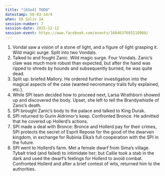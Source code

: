 ```yaml
---
title: "[03e4] TODO"
datestamp: 50-03-14/4
when: 50 Solis 14
session-number: 7
session-date: 2015-12-12
session-event: https://www.facebook.com/events/1684637685110960/
---
```


1. Vondal saw a vision of a stone of light, and a figure of light grasping it. Wild magic surge. Split into two Vondals.
2. Talked to and fought Zanic. Wild magic surge. Four Vondals. Zanic’s claw was much more robust than expected, but after the hand was ripped to shreds by hounds and subsequently burned, he was quite dead.
3. Split up: briefed Mallory. He ordered further investigation into the magical aspects of the case (wanted necromancy trails fully explained, etc.).
4. While SPI team decided how to proceed next, Larsa Wrathborn showed up and discovered the body. Upset, she left to tell the Brandywhistle of Zanic’s death.
5. SPI brought Zanic’s body to the palace and talked to King Durak.
6. SPI returned to Gurin Aldrimor’s keep. Confronted Bronce. He admitted that he covered up Hollerd’s actions.
7. SPI made a deal with Bronce: Bronce and Hollerd pay for their crimes, SPI protects the secret of Esprit Repose for the good of the dwarven kingdom, in exchange for Rubinia Elka’s full cooperation with the SPI in the future.
8. SPI went to Hollerd’s farm. Met a female dwarf from Sima’s village. Tybalt tried (and failed) to intimidate her; but Callie took a stab in the dark and used the dwarf’s feelings for Hollerd to avoid combat. Confronted Hollerd and after a brief contest of wits, returned him to the authorities.

